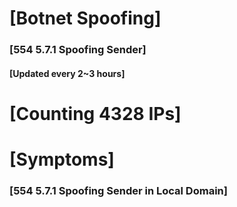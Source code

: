 # [Botnet Spoofing]
### [554 5.7.1 Spoofing Sender]
#### [Updated every 2~3 hours]

# [Counting 4328 IPs]

# [Symptoms] 
###   [554 5.7.1 Spoofing Sender in Local Domain]
